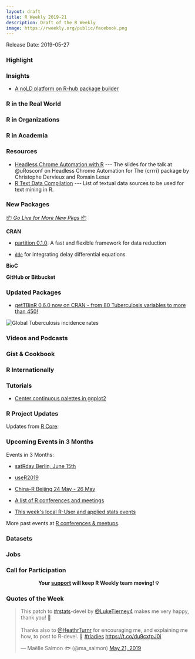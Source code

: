 ```yaml
---
layout: draft
title: R Weekly 2019-21
description: Draft of the R Weekly
image: https://rweekly.org/public/facebook.png
---
```


Release Date: 2019-05-27

###  Highlight



### Insights

+ [A noLD platform on R-hub package builder](https://blog.r-hub.io/2019/05/21/nold/)



### R in the Real World



###  R in Organizations



###  R in Academia



###  Resources

- [Headless Chrome Automation with R](https://speakerdeck.com/rlesur/headless-chrome-automation-with-r-the-crrri-package) --- The slides for the talk at @uRosconf on Headless Chrome Automation for The {crrri} package by Christophe Dervieux and Romain Lesur
- [R Text Data Compilation](https://github.com/EmilHvitfeldt/R-text-data) --- List of textual data sources to be used for text mining in R.

###  New Packages

<p class="added-hostname"><a href="https://rweekly.org/live" target="_blank" class="externalLink">📦 <i>Go Live for More New Pkgs</i> 📦</a></p>

**CRAN**

+ [partition 0.1.0](https://malco.io/2019/05/20/introducing-the-partition-package/): A fast and flexible framework for data reduction

+ [`dde`](https://reside-ic.github.io/blog/dde-1.0.0/) for integrating delay differential equations

**BioC**



**GitHub or Bitbucket**



### Updated Packages

+ [getTBinR 0.6.0 now on CRAN - from 80 Tuberculosis variables to more than 450!](https://www.samabbott.co.uk/post/gettbinr-6-0/)

![Global Tuberculosis incidence rates](https://raw.githubusercontent.com/seabbs/seabbs.github.io/sources/static/img/getTBinR/storyboard-6-0.png)



###  Videos and Podcasts



### Gist & Cookbook



### R Internationally



###  Tutorials

+ [Center continuous palettes in ggplot2](https://www.hvitfeldt.me/blog/center-continuous-palettes-in-ggplot2/)

<!--<div class="post-more-begi
n></div><div class="post-more-end"></div>-->

###  R Project Updates

Updates from [R Core](http://developer.r-project.org/blosxom.cgi/R-devel/NEWS):


###  Upcoming Events in 3 Months

Events in 3 Months:

+ [satRday Berlin, June 15th](https://berlin2019.satrdays.org)

+ [useR2019](http://www.user2019.fr/)

+ [China-R Beijing 24 May - 26 May](https://cosx.org/2019/03/12th-china-r-beijing-announcement/)

+ [A list of R conferences and meetings](https://jumpingrivers.github.io/meetingsR/events.html)

+ [This week's local R-User and applied stats events](https://community.rstudio.com/c/irl)

More past events at [R conferences & meetups](https://conf.rweekly.org).

### Datasets




### Jobs




###  Call for Participation


<p class="hide-support added-hostname support-rweekly" style="text-align: center;font-weight: bold;">Your <a class="non-visited externalLink" href="https://www.patreon.com/rweekly" onclick="pas(this)">support</a> will keep R Weekly team moving! 💡</p>

###  Quotes of the Week

<blockquote class="twitter-tweet" data-lang="en"><p lang="en" dir="ltr">This patch to <a href="https://twitter.com/hashtag/rstats?src=hash&amp;ref_src=twsrc%5Etfw">#rstats</a>-devel by <a href="https://twitter.com/LukeTierney4?ref_src=twsrc%5Etfw">@LukeTierney4</a> makes me very happy, thank you! 🎉 <br><br>Thanks also to <a href="https://twitter.com/HeathrTurnr?ref_src=twsrc%5Etfw">@HeathrTurnr</a> for encouraging me, and explaining me how, to post to R-devel. 💜 <a href="https://twitter.com/hashtag/rladies?src=hash&amp;ref_src=twsrc%5Etfw">#rladies</a> <a href="https://t.co/du9cxtpJ0i">https://t.co/du9cxtpJ0i</a></p>&mdash; Maëlle Salmon 🐟 (@ma_salmon) <a href="https://twitter.com/ma_salmon/status/1130842995375214592?ref_src=twsrc%5Etfw">May 21, 2019</a></blockquote>
